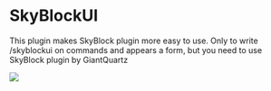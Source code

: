 # SkyBlockUI
This plugin makes SkyBlock plugin more easy to use. Only to write /skyblockui on commands and appears a form, but you need to use SkyBlock plugin by GiantQuartz

[![](https://poggit.pmmp.io/shield.state/ItzLightyHD/SkyBlockUI)](https://poggit.pmmp.io/p/ItzLightyHD/SkyBlockUI)
